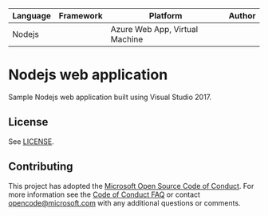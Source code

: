 | Language | Framework | Platform | Author |
| -------- | -------- |--------|--------|
| Nodejs |  | Azure Web App, Virtual Machine| |


# Nodejs web application

Sample Nodejs web application built using Visual Studio 2017.

## License

See [LICENSE](LICENSE).

## Contributing

This project has adopted the [Microsoft Open Source Code of Conduct](https://opensource.microsoft.com/codeofconduct/). For more information see the [Code of Conduct FAQ](https://opensource.microsoft.com/codeofconduct/faq/) or contact [opencode@microsoft.com](mailto:opencode@microsoft.com) with any additional questions or comments.



